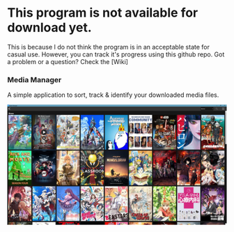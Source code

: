 # This program is not available for download yet.
This is because I do not think the program is in an acceptable state for casual use. However, you can track it's progress using this github repo.
Got a problem or a question? Check the [Wiki]
### Media Manager
A simple application to sort, track & identify your downloaded media files.

![alt text](https://raw.githubusercontent.com/TacoCake/mediamanager/master/.github/Media_Manager_jW7gWFpFQq.jpg "Preview")
